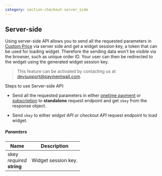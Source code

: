 ```yaml
---
category: section-checkout-server_side
---
```

## Server-side

Using server-side API allows you to send all the requested parameters in [Custom Price](#section-checkout) via server side and get a widget session key, a token that can be used for loading widget. Therefore the sending data won't be visible via the browser, such as unique order ID.
Your user can then be redirected to the widget using the generated widget session key.

> This feature can be activated by contacting us at [devsupport@paymentwall.com](mailto:devsupport@paymentwall.com).

Steps to use Server-side API:

* Send all the requested parameters in either [onetime payment](#section-checkout-onetime) or [subscription](#section-checkout-subscription) to **standalone** request endpoint and get ```skey``` from the response object.

* Send ```skey``` to either *widget API* or *checkout API* request endpoint to load widget.

##### Paramters

|Name|Description|
|---|---|
|skey<br> *required* <br> **string**| Widget session key. |
